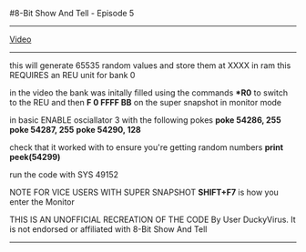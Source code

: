 #8-Bit Show And Tell - Episode 5

***

[Video](https://www.youtube.com/watch?v=-ADjfx79wNg, "8-Bit Show and Tell")

***

this will generate 65535 random values and store them at XXXX in ram
this REQUIRES an REU unit for bank 0

in the video the bank was initally filled using the commands
**\*R0** to switch to the REU and then
**F 0 FFFF BB** on the super snapshot in monitor mode

in basic ENABLE osciallator 3 with the following pokes
**poke 54286, 255**
**poke 54287, 255**
**poke 54290, 128**

check that it worked with to ensure you're getting random numbers
**print peek(54299)**

run the code with SYS 49152

NOTE FOR VICE USERS WITH SUPER SNAPSHOT
**SHIFT+F7** is how you enter the Monitor

THIS IS AN UNOFFICIAL RECREATION OF THE CODE
By User DuckyVirus.  It is not endorsed or affiliated with 8-Bit Show And Tell

***